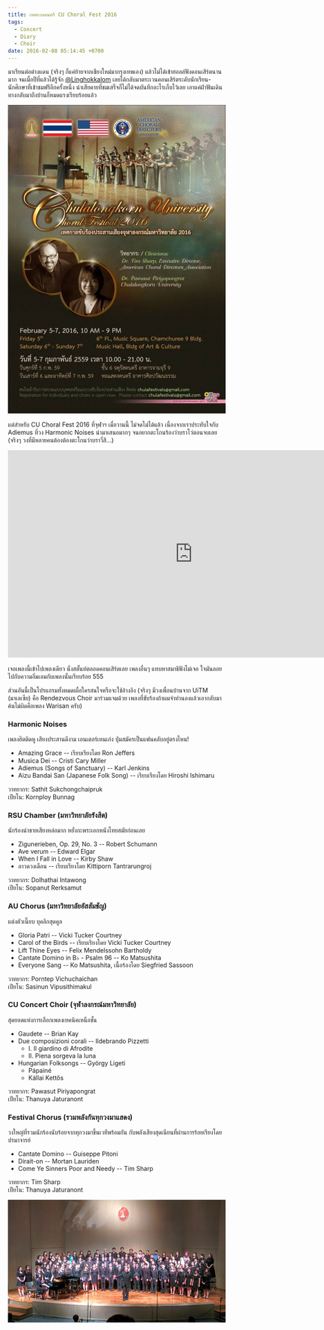 ```yaml
---
title: เทศกาลดนตรี CU Choral Fest 2016
tags:
  - Concert
  - Diary
  - Choir
date: 2016-02-08 05:14:45 +0700
---
```


มาเรียนต่อต่างแดน (จริงๆ ก็แค่ย้ายจากเชียงใหม่มากรุงเทพเอง) แล้วไม่ได้เข้าฮอลล์ฟังคอนเสิร์ตนานมาก
จนเมื่อปีที่แล้วได้รู้จัก [@Linghokkalom][] เลยได้กลับมาตระเวนคอนเสิร์ตระดับนักเรียน-นักศึกษาที่เข้าชมฟรีอีกครั้งหนึ่ง
น่าเสียดายที่ชมเสร็จก็ไม่ได้จดบันทึกอะไรเก็บไว้เลย เอาแค่ฝ่าฟันเดินทางกลับมาถึงบ้านก็หมดแรงเรียบร้อยแล้ว

![โปสเตอร์งาน CU Choral Festival](/images/poster-cu-choral-fest.jpg)

แต่สำหรับ CU Choral Fest 2016 ที่จุฬาฯ เมื่อวานนี้ ไม่จดไม่ได้แล้ว เนื่องจากเราประทับใจกับ
Adiemus ที่วง Harmonic Noises นำมาเสนอมากๆ จนอยากตะโกนร้องว่าบราโว่ตอนจบเลย
(จริงๆ วงที่มีหลายคนต้องต้องตะโกนว่าบราวี่สิ...)

<iframe width="853" height="480" src="https://www.youtube.com/embed/1f4NjLZHjlA" frameborder="0" allowfullscreen></iframe>

เจอเพลงนี้เข้าไปเพลงเดียว นั่งสตั๊นท์ตลอดคอนเสิร์ตเลย เพลงอื่นๆ แทบหาสมาธิฟังไม่เจอ
ใจมันลอยไปกับความอิ่มเอมกับเพลงนั้นเรียบร้อย 555

ส่วนอันนี้เป็นโปรแกรมทั้งหมดเผื่อใครสนใจหรือจะใช้อ้างอิง
(จริงๆ มีวงเพื่อนบ้านจาก UiTM (มาเลเซีย) คือ Rendezvous Choir มาร่วมแจมด้วย เพลงที่ขับร้องถ้าผมจำทำนองแล้วเอากลับมาค้นไม่ผิดคือเพลง Warisan ครับ)

### Harmonic Noises

เพลงฮิตติดหู เสียงประสานดีงาม เอนเตอร์เทนเก่ง ปุ่มสมัครเป็นแฟนคลับอยู่ตรงไหน!

- Amazing Grace -- เรียบเรียงโดย Ron Jeffers
- Musica Dei -- Cristi Cary Miller
- Adiemus (Songs of Sanctuary) -- Karl Jenkins
- Aizu Bandai San (Japanese Folk Song) -- เรียบเรียงโดย Hiroshi Ishimaru

วาทยากร: Sathit Sukchongchaipruk  
เปียโน: Kornploy Bunnag

### RSU Chamber (มหาวิทยาลัยรังสิต)

นักร้องนำชายเสียงหล่อมาก หยั่งกะพระเอกหนังไทยสมัยก่อนเลย

- Zigunerieben, Op. 29, No. 3 -- Robert Schumann
- Ave verum -- Edward Elgar
- When I Fall in Love -- Kirby Shaw
- ลาวดวงเดือน -- เรียบเรียงโดย Kittiporn Tantrarungroj

วาทยากร: Dolhathai Intawong  
เปียโน: Sopanut Rerksamut

### AU Chorus (มหาวิทยาลัยอัสสัมชัญ)

แต่งตัวเนี๊ยบ บุคลิกสุดคูล

- Gloria Patri -- Vicki Tucker Courtney
- Carol of the Birds -- เรียบเรียงโดย Vicki Tucker Courtney
- Lift Thine Eyes -- Felix Mendelssohn Bartholdy
- Cantate Domino in B♭ - Psalm 96 -- Ko Matsushita
- Everyone Sang -- Ko Matsushita, เนื้อร้องโดย Siegfried Sassoon

วาทยากร: Porntep Vichuchaichan  
เปียโน: Sasinun Vipusithimakul

### CU Concert Choir (จุฬาลงกรณ์มหาวิทยาลัย)

สุดยอดแห่งการเลือกเพลงเทคนิคเหนือชั้น

- Gaudete -- Brian Kay
- Due composizioni corali -- Ildebrando Pizzetti
  - I.  Il giardino di Afrodite
  - II.  Piena sorgeva la luna
- Hungarian Folksongs -- György Ligeti
  - Pápainé
  - Kállai Kettős

วาทยากร: Pawasut Piriyapongrat  
เปียโน: Thanuya Jaturanont

### Festival Chorus (รวมพลังกันทุกวงมาแสดง)

วงใหญ่ที่รวมนักร้องนับร้อยจากทุกวงมาขึ้นเวทีพร้อมกัน กับพลังเสียงสุดเนียนที่ผ่านการร้อยเรียงโดยปรมาจารย์

- Cantate Domino -- Guiseppe Pitoni
- Dirait-on -- Mortan Lauriden
- Come Ye Sinners Poor and Needy -- Tim Sharp

วาทยากร: Tim Sharp  
เปียโน: Thanuya Jaturanont

![Tim Sharp กับวง Festival](/images/IMG_20160207_192158.jpg)


[@Linghokkalom]: //twitter.com/Linghokkalom
